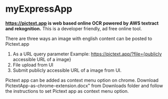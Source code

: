 # myExpressApp 
<strong>https://pictext.app is web based online OCR powered by AWS textract and rekognition.</strong>
This is a developer friendly, ad free online tool.

There are three ways an image with english content can be posted to Pictext.app
1) As a URL query parameter
    Example: https://pictext.app/?file={publicly accessible URL of a image}
2) File upload from UI
3) Submit publicly accessible URL of a image from UI.

Pictext app can be added as context menu option on chrome.
Download PictextApp-as-chrome-extension.docx" from Downloads folder and follow the instructions to set Pictext app as context menu option.
